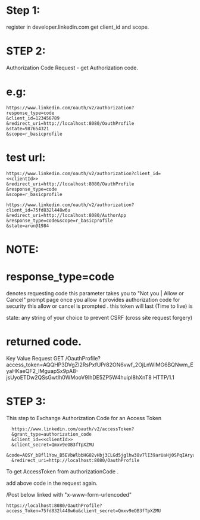 
Step 1:
=======
register in developer.linkedin.com get client_id and scope.


STEP 2:
=======

Authorization Code Request - get Authorization code.


e.g:
===
    https://www.linkedin.com/oauth/v2/authorization?
    response_type=code
    &client_id=123456789
    &redirect_uri=http://localhost:8080/OauthProfile
    &state=987654321
    &scope=r_basicprofile

test url:
========

    https://www.linkedin.com/oauth/v2/authorization?client_id= <<clientId>>
    &redirect_uri=http://localhost:8080/OauthProfile
    &response_type=code
    &scope=r_basicprofile

    https://www.linkedin.com/oauth/v2/authorization?client_id=75fd832l448w6u
    &redirect_uri=http://localhost:8080/AuthorApp
    &response_type=code&scope=r_basicprofile
    &state=arun@1984




NOTE:
=====
response_type=code 
===================
  denotes requesting code this parameter takes you to "Not you | Allow or Cancel" prompt page once you allow it provides authorization code for
  security this allow or cancel is prompted . this token will last (Time to live) is 

state: any string of your choice to prevent CSRF (cross site request forgery)

returned code.
=============
Key	Value
Request	GET /OauthProfile?access_token=AQQHP3DVgZI2RsPxfUPr82ON6vwf_2OjLnWIMG6BQNwm_EyaHKaeQF2_IMguapSx9pA8-jsUyoETDw2QSsGwtlh0WMooV9IhDE5ZP5W4huipI8hXnT8 HTTP/1.1


STEP 3:
========
This step to Exchange Authorization Code for an Access Token

      https://www.linkedin.com/oauth/v2/accessToken?
      &grant_type=authorization_code
      &client_id=<<clientId>>
      &client_secret=Qmxv9eOB3fTpXZMU
      &code=AQSY_bBfl1Yow_B5EVbWlbbHG02vHbj3CLGd5jglhw38v7lI39arUaHj0SPqIAryarsSHZMA1MajU68zrZAGfe5lkSdlDGBpVVhyyOdzSXH8uSjW7pM
      &redirect_uri=http://localhost:8080/OauthProfile

To get AccessToken from authorizationCode .

add above code in the request again.

/Post below linked with "x-www-form-urlencoded"

    https://localhost:8080/OauthProfile?access_Token=75fd832l448w6u&client_secret=Qmxv9eOB3fTpXZMU
